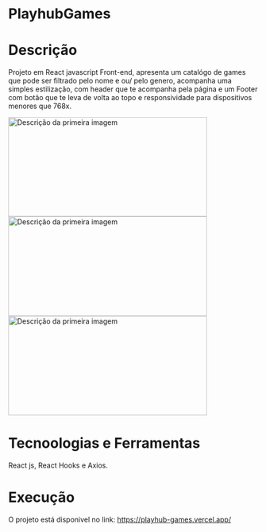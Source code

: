 # PlayhubGames

# Descrição

Projeto em React javascript Front-end, apresenta um catalógo de games que pode ser filtrado pelo nome e ou/ pelo genero, acompanha uma simples estilização, com header que te acompanha pela página e um Footer com botão que te leva de volta ao topo e 
responsividade para dispositivos menores que 768x.

 <img src="https://i.imgur.com/IYd5rbX.png" alt="Descrição da primeira imagem" width="400" height="200" />
 <img src="https://i.imgur.com/vGgwhkC.png" alt="Descrição da primeira imagem" width="400" height="200" />
 <img src="https://i.imgur.com/rrCpq35.png" alt="Descrição da primeira imagem" width="400" height="200" />


# Tecnoologias e Ferramentas

React js, React Hooks e Axios.

# Execução

O projeto está disponivel no link: https://playhub-games.vercel.app/
